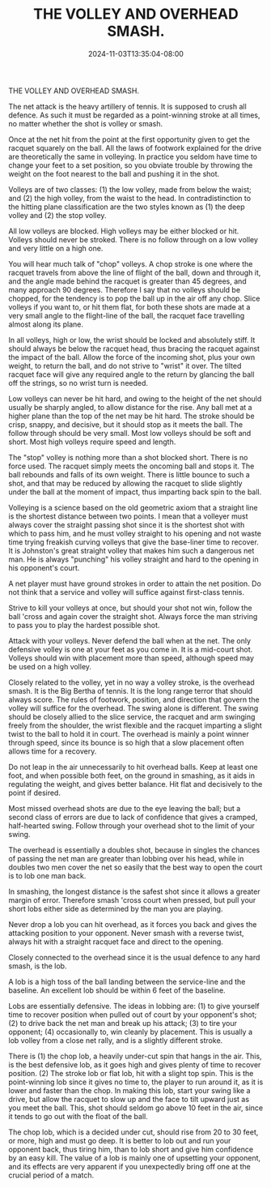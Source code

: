 ﻿---
title: "THE VOLLEY AND OVERHEAD SMASH."
date: 2024-11-03T13:35:04-08:00
description: "Sports Tips for Web Success"
featured_image: "/images/Sports.jpg"
tags: ["Sports"]
---

THE VOLLEY AND OVERHEAD SMASH. 

The net attack is the heavy artillery of tennis. It is supposed to crush all defence. As such it must be regarded as a point-winning stroke at all times, no matter whether the shot is volley or smash. 

Once at the net hit from the point at the first opportunity given to get the racquet squarely on the ball. All the laws of footwork explained for the drive are theoretically the same in volleying. In practice you seldom have time to change your feet to a set position, so you obviate trouble by throwing the weight on the foot nearest to the ball and pushing it in the shot. 

Volleys are of two classes: (1) the low volley, made from below the waist; and (2) the high volley, from the waist to the head. In contradistinction to the hitting plane classification are the two styles known as (1) the deep volley and (2) the stop volley. 

All low volleys are blocked. High volleys may be either blocked or hit. Volleys should never be stroked. There is no follow through on a low volley and very little on a high one. 

You will hear much talk of "chop" volleys. A chop stroke is one where the racquet travels from above the line of flight of the ball, down and through it, and the angle made behind the racquet is greater than 45 degrees, and many approach 90 degrees. Therefore I say that no volleys should be chopped, for the tendency is to pop the ball up in the air off any chop. Slice volleys if you want to, or hit them flat, for both these shots are made at a very small angle to the flight-line of the ball, the racquet face travelling almost along its plane. 

In all volleys, high or low, the wrist should be locked and absolutely stiff. It should always be below the racquet head, thus bracing the racquet against the impact of the ball. Allow the force of the incoming shot, plus your own weight, to return the ball, and do not strive to "wrist" it over. The tilted racquet face will give any required angle to the return by glancing the ball off the strings, so no wrist turn is needed. 

Low volleys can never be hit hard, and owing to the height of the net should usually be sharply angled, to allow distance for the rise. Any ball met at a higher plane than the top of the net may be hit hard. The stroke should be crisp, snappy, and decisive, but it should stop as it meets the ball. The follow through should be very small. Most low volleys should be soft and short. Most high volleys require speed and length. 

The "stop" volley is nothing more than a shot blocked short. There is no force used. The racquet simply meets the oncoming ball and stops it. The ball rebounds and falls of its own weight. There is little bounce to such a shot, and that may be reduced by allowing the racquet to slide slightly under the ball at the moment of impact, thus imparting back spin to the ball. 

Volleying is a science based on the old geometric axiom that a straight line is the shortest distance between two points. I mean that a volleyer must always cover the straight passing shot since it is the shortest shot with which to pass him, and he must volley straight to his opening and not waste time trying freakish curving volleys that give the base-liner time to recover. It is Johnston's great straight volley that makes him such a dangerous net man. He is always "punching" his volley straight and hard to the opening in his opponent's court. 

A net player must have ground strokes in order to attain the net position. Do not think that a service and volley will suffice against first-class tennis. 

Strive to kill your volleys at once, but should your shot not win, follow the ball 'cross and again cover the straight shot. Always force the man striving to pass you to play the hardest possible shot. 

Attack with your volleys. Never defend the ball when at the net. The only defensive volley is one at your feet as you come in. It is a mid-court shot. Volleys should win with placement more than speed, although speed may be used on a high volley. 

Closely related to the volley, yet in no way a volley stroke, is the overhead smash. It is the Big Bertha of tennis. It is the long range terror that should always score. The rules of footwork, position, and direction that govern the volley will suffice for the overhead. The swing alone is different. The swing should be closely allied to the slice service, the racquet and arm swinging freely from the shoulder, the wrist flexible and the racquet imparting a slight twist to the ball to hold it in court. The overhead is mainly a point winner through speed, since its bounce is so high that a slow placement often allows time for a recovery. 

Do not leap in the air unnecessarily to hit overhead balls. Keep at least one foot, and when possible both feet, on the ground in smashing, as it aids in regulating the weight, and gives better balance. Hit flat and decisively to the point if desired. 

Most missed overhead shots are due to the eye leaving the ball; but a second class of errors are due to lack of confidence that gives a cramped, half-hearted swing. Follow through your overhead shot to the limit of your swing. 

The overhead is essentially a doubles shot, because in singles the chances of passing the net man are greater than lobbing over his head, while in doubles two men cover the net so easily that the best way to open the court is to lob one man back. 

In smashing, the longest distance is the safest shot since it allows a greater margin of error. Therefore smash 'cross court when pressed, but pull your short lobs either side as determined by the man you are playing. 

Never drop a lob you can hit overhead, as it forces you back and gives the attacking position to your opponent. Never smash with a reverse twist, always hit with a straight racquet face and direct to the opening. 

Closely connected to the overhead since it is the usual defence to any hard smash, is the lob. 

A lob is a high toss of the ball landing between the service-line and the baseline. An excellent lob should be within 6 feet of the baseline. 

Lobs are essentially defensive. The ideas in lobbing are: (1) to give yourself time to recover position when pulled out of court by your opponent's shot; (2) to drive back the net man and break up his attack; (3) to tire your opponent; (4) occasionally to, win cleanly by placement. This is usually a lob volley from a close net rally, and is a slightly different stroke. 

There is (1) the chop lob, a heavily under-cut spin that hangs in the air. This, is the best defensive lob, as it goes high and gives plenty of time to recover position. (2) The stroke lob or flat lob, hit with a slight top spin. This is the point-winning lob since it gives no time to, the player to run around it, as it is lower and faster than the chop. In making this lob, start your swing like a drive, but allow the racquet to slow up and the face to tilt upward just as you meet the ball. This, shot should seldom go above 10 feet in the air, since it tends to go out with the float of the ball. 

The chop lob, which is a decided under cut, should rise from 20 to 30 feet, or more, high and must go deep. It is better to lob out and run your opponent back, thus tiring him, than to lob short and give him confidence by an easy kill. The value of a lob is mainly one of upsetting your opponent, and its effects are very apparent if you unexpectedly bring off one at the crucial period of a match. 


